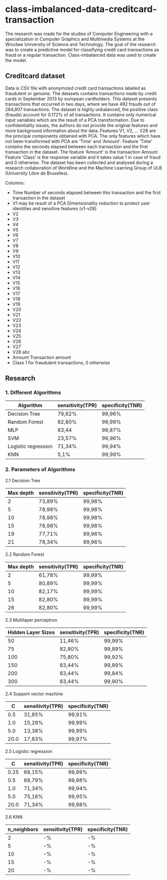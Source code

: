 # class-imbalanced-data-creditcard-transaction

The research was made for the studies of Computer Engineering with a specialization in Computer Graphics and Multimedia Systems at the Wrocław University of Science and Technology. The goal of the research was to create a predictive model for classifying credit card transactions as fraud or a regular transaction. Class-imbalanced data was used to create the model.

## Creditcard dataset

Data is CSV file with anonymized credit card transactions labeled as fraudulent or genuine.
The datasets contains transactions made by credit cards in September 2013 by european cardholders. This dataset presents transactions that occurred in two days, where we have 492 frauds out of 284,807 transactions. The dataset is highly unbalanced, the positive class (frauds) account for 0.172% of all transactions. It contains only numerical input variables which are the result of a PCA transformation.
Due to confidentiality issues, the authors do not provide the original features and more background information about the data. Features V1, V2, ... V28 are the principal components obtained with PCA. The only features which have not been transformed with PCA are 'Time' and 'Amount'. Feature 'Time' contains the seconds elapsed between each transaction and the first transaction in the dataset. The feature 'Amount' is the transaction Amount. Feature 'Class' is the response variable and it takes value 1 in case of fraud and 0 otherwise. The dataset has been collected and analysed during a research collaboration of Worldline and the Machine Learning Group  of ULB (University Libre de Bruxelles).

Columns:

- Time Number of seconds elapsed between this transaction and the first transaction in the dataset
- V1 may be result of a PCA Dimensionality reduction to protect user identities and sensitive features (v1-v28)
- V2
- V3
- V4
- V5
- V6
- V7
- V8
- V9
- V10
- V11
- V12
- V13
- V14
- V15
- V16
- V17
- V18
- V19
- V20
- V21
- V22
- V23
- V24
- V25
- V26
- V27
- V28 abc
- Amount Transaction amount
- Class 1 for fraudulent transactions, 0 otherwise

## Research

### 1. Different  Algorithms

|     Algorithm     |  sensitivity(TPR) |  specificity(TNR)  |
|-------------------|-------------------|--------------------|
|   Decision Tree   |        79,62%     |       99,96%       |
|   Random Forest   |        82,80%     |       99,99%       |
|       MLP         |        83,44      |       99,87%       |
|       SVM         |        23,57%     |       99,96%       |
|Logistic regression|        71,34%     |       99,94%       |
|       KNN         |         5,1%      |       99,99%       |

### 2. Parameters of Algorithms

2.1 Decision Tree

|     Max depth     |  sensitivity(TPR) |  specificity(TNR)  |
|-------------------|-------------------|--------------------|
|        2          |       73,89%      |       99,98%       |
|        5          |       78,98%      |       99,98%       |
|        10         |       78,98%      |       99,98%       |
|        15         |       78,98%      |       99,98%       |
|        19         |       77,71%      |       99,96%       |
|        21         |       78,34%      |       99,96%       |

2.2 Random Forest

|     Max depth     |  sensitivity(TPR) |  specificity(TNR)  |
|-------------------|-------------------|--------------------|
|        2          |       61,78%      |       99,99%       |
|        5          |       80,89%      |       99,99%       |
|        10         |       82,17%      |       99,99%       |
|        15         |       82,80%      |       99,99%       |
|        26         |       82,80%      |       99,99%       |

2.3 Multilayer perceptron

| Hidden Layer Sizes |  sensitivity(TPR) |  specificity(TNR)  |
|--------------------|-------------------|--------------------|
|        50          |       11,46%      |       99,99%       |
|        75          |       82,80%      |       99,89%       |
|        100         |       75,80%      |       99,92%       |
|        150         |       83,44%      |       99,89%       |
|        200         |       83,44%      |       99,84%       |
|        300         |       83,44%      |       99,90%       |

2.4 Support vector machine

|         C          |  sensitivity(TPR) |  specificity(TNR)  |
|--------------------|-------------------|--------------------|
|        0.5         |       31,85%      |       99,91%       |
|        1.0         |       15,29%      |       99,99%       |
|        5.0         |       13,38%      |       99,99%       |
|        20.0        |       17,83%      |       99,97%       |

2.5 Logistic regression

|         C          |  sensitivity(TPR) |  specificity(TNR)  |
|--------------------|-------------------|--------------------|
|        0.25        |       68,15%      |       99,99%       |
|        0.5         |       68,79%      |       99,98%       |
|        1.0         |       71,34%      |       99,94%       |
|        5.0         |       75,16%      |       99,95%       |
|        20.0        |       71,34%      |       99,98%       |

2.6 KNN

|     n_neighbors    |  sensitivity(TPR) |  specificity(TNR)  |
|--------------------|-------------------|--------------------|
|        2           |       -%      |       -%       |
|        5           |       -%      |       -%       |
|        10          |       -%      |       -%       |
|        15          |       -%      |       -%       |
|        20          |       -%      |       -%       |
